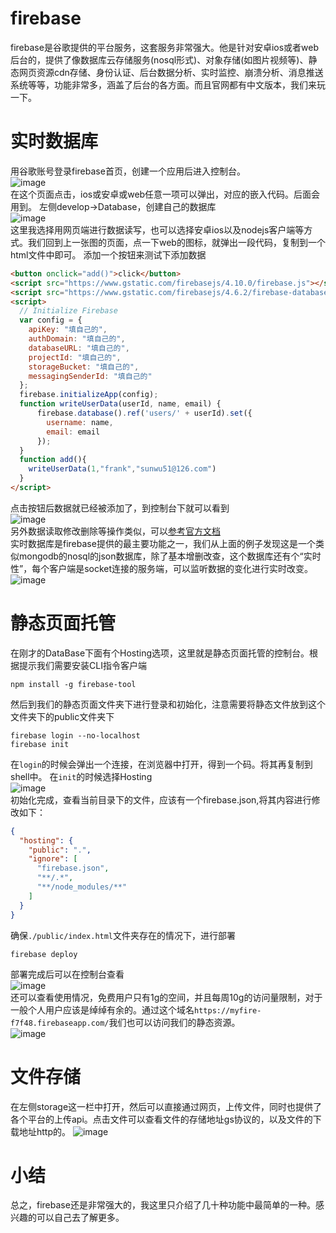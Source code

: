 # firebase
firebase是谷歌提供的平台服务，这套服务非常强大。他是针对安卓ios或者web后台的，提供了像数据库云存储服务(nosql形式)、对象存储(如图片视频等)、静态网页资源cdn存储、身份认证、后台数据分析、实时监控、崩溃分析、消息推送系统等等，功能非常多，涵盖了后台的各方面。而且官网都有中文版本，我们来玩一下。
# 实时数据库
用谷歌账号登录firebase首页，创建一个应用后进入控制台。  
![image](img/firebase1.jpg)  
在这个页面点击，ios或安卓或web任意一项可以弹出，对应的嵌入代码。后面会用到。
左侧develop->Database，创建自己的数据库  
![image](img/firebase2.jpg)  
这里我选择用网页端进行数据读写，也可以选择安卓ios以及nodejs客户端等方式。我们回到上一张图的页面，点一下web的图标，就弹出一段代码，复制到一个html文件中即可。
添加一个按钮来测试下添加数据
```html
<button onclick="add()">click</button>
<script src="https://www.gstatic.com/firebasejs/4.10.0/firebase.js"></script>
<script src="https://www.gstatic.com/firebasejs/4.6.2/firebase-database.js"></script>
<script>
  // Initialize Firebase
  var config = {
    apiKey: "填自己的",
    authDomain: "填自己的",
    databaseURL: "填自己的",
    projectId: "填自己的",
    storageBucket: "填自己的",
    messagingSenderId: "填自己的"
  };
  firebase.initializeApp(config);
  function writeUserData(userId, name, email) {
	  firebase.database().ref('users/' + userId).set({
		username: name,
		email: email
	  });
  }
  function add(){
	writeUserData(1,"frank","sunwu51@126.com")
  }
</script>
```
点击按钮后数据就已经被添加了，到控制台下就可以看到  
![image](img/firebase3.jpg)  
另外数据读取修改删除等操作类似，可以[参考官方文档](https://firebase.google.com/docs/database/web/read-and-write?authuser=0)  
实时数据库是firebase提供的最主要功能之一，我们从上面的例子发现这是一个类似mongodb的nosql的json数据库，除了基本增删改查，这个数据库还有个“实时性”，每个客户端是socket连接的服务端，可以监听数据的变化进行实时改变。  
![image](img/firebase.gif)

# 静态页面托管
在刚才的DataBase下面有个Hosting选项，这里就是静态页面托管的控制台。根据提示我们需要安装CLI指令客户端
```
npm install -g firebase-tool
```
然后到我们的静态页面文件夹下进行登录和初始化，注意需要将静态文件放到这个文件夹下的public文件夹下
```
firebase login --no-localhost
firebase init
```
在`login`的时候会弹出一个连接，在浏览器中打开，得到一个码。将其再复制到shell中。
在`init`的时候选择Hosting  
![image](img/firebase4.jpg)  
初始化完成，查看当前目录下的文件，应该有一个firebase.json,将其内容进行修改如下：
```json
{
  "hosting": {
    "public": ".",
    "ignore": [
      "firebase.json",
      "**/.*",
      "**/node_modules/**"
    ]
  }
}
```
确保`./public/index.html`文件夹存在的情况下，进行部署
```
firebase deploy
```
部署完成后可以在控制台查看  
![image](img/firebase5.jpg)  
还可以查看使用情况，免费用户只有1g的空间，并且每周10g的访问量限制，对于一般个人用户应该是绰绰有余的。通过这个域名`https://myfire-f7f48.firebaseapp.com/`我们也可以访问我们的静态资源。  
![image](img/firebase6.jpg)
# 文件存储
在左侧storage这一栏中打开，然后可以直接通过网页，上传文件，同时也提供了各个平台的上传api。点击文件可以查看文件的存储地址gs协议的，以及文件的下载地址http的。
![image](img/firebase7.jpg)

# 小结
总之，firebase还是非常强大的，我这里只介绍了几十种功能中最简单的一种。感兴趣的可以自己去了解更多。
